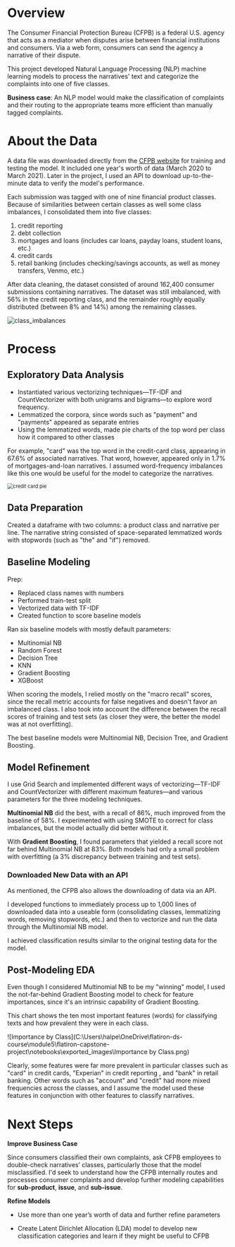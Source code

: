 # Overview
The Consumer Financial Protection Bureau (CFPB) is a federal U.S. agency that acts as a mediator when disputes arise between financial institutions and consumers. Via a web form, consumers can send the agency a narrative of their dispute.

This project developed Natural Language Processing (NLP) machine learning models to process the narratives' text and categorize the complaints into one of five classes.    

**Business case**: An NLP model would make the classification of complaints and their routing to the appropriate teams more efficient than manually tagged complaints.  

# About the Data

A data file was downloaded directly from the [CFPB website](https://www.consumerfinance.gov/data-research/consumer-complaints/
) for training and testing the model. It included one year's worth of data (March 2020 to March 2021). Later in the project, I used an API to download up-to-the-minute data to verify the model's performance. 

Each submission was tagged with one of nine financial product classes. Because of similarities between certain classes as well some class imbalances, I consolidated them into five classes:

1. credit reporting
2. debt collection
3. mortgages and loans (includes car loans, payday loans, student loans, etc.)
4. credit cards
5. retail banking (includes checking/savings accounts, as well as money transfers, Venmo, etc.)

After data cleaning, the dataset consisted of around 162,400 consumer submissions containing narratives. The dataset was still imbalanced, with 56% in the credit reporting class, and the remainder roughly equally distributed (between 8% and 14%) among the remaining classes.

![class_imbalances](C:\Users\halpe\OneDrive\flatiron-ds-course\module5\flatiron-capstone-project\notebooks\exported_images\class_imbalances.png) 

# Process

## Exploratory Data Analysis

- Instantiated various vectorizing techniques—TF-IDF and CountVectorizer with both unigrams and bigrams—to explore word frequency.
- Lemmatized the corpora, since words such as "payment" and "payments" appeared as separate entries
- Using the lemmatized words, made pie charts of the top word per class how it compared to other classes

For example, "card" was the top word in the credit-card class, appearing in 67.6% of associated narratives. That word, however, appeared only in 1.7% of mortgages-and-loan narratives. I assumed word-frequency imbalances like this one would be useful for the model to categorize the narratives. 

<img src="C:\Users\halpe\OneDrive\flatiron-ds-course\module5\flatiron-capstone-project\notebooks\exported_images\credit card pie.png" alt="credit card pie" style="zoom: 80%;" />

## Data Preparation

Created a dataframe with two columns: a product class and narrative per line. The narrative string consisted of space-separated lemmatized words with stopwords (such as "the" and "if") removed. 

## Baseline Modeling

Prep:

- Replaced class names with numbers
- Performed train-test split
- Vectorized data with TF-IDF
- Created function to score baseline models

Ran six baseline models with mostly default parameters:

- Multinomial NB 
- Random Forest
- Decision Tree
- KNN
- Gradient Boosting
- XGBoost 

When scoring the models, I relied mostly on the "macro recall" scores, since the recall metric accounts for false negatives and doesn't favor an imbalanced class. I also took into account the difference between the recall scores of training and test sets (as closer they were, the better the model was at not overfitting). 

The best baseline models were Multinomial NB, Decision Tree, and Gradient Boosting.

## Model Refinement

I use Grid Search and implemented different ways of vectorizing—TF-IDF and CountVectorizer with different maximum features—and various parameters for the three modeling techniques.

**Multinomial NB** did the best, with a recall of 86%, much improved from the baseline of 58%. I experimented with using SMOTE to correct for class imbalances, but the model actually did better without it.

With **Gradient Boosting**, I found parameters that yielded a recall score not far behind Multinomial NB at 83%. Both models had only a small problem with overfitting (a 3% discrepancy between training and test sets).   

### Downloaded New Data with an API

As mentioned, the CFPB also allows the downloading of data via an API. 

I developed functions to immediately process up to 1,000 lines of downloaded data into a useable form (consolidating classes, lemmatizing words, removing stopwords, etc.) and then to vectorize and run the data through the Multinomial NB model. 

I achieved classification results similar to the original testing data for the model.  

## Post-Modeling EDA

Even though I considered Multinomial NB to be my "winning" model, I used the not-far-behind Gradient Boosting model to check for feature importances, since it's an intrinsic capability of Gradient Boosting.

This chart shows the ten most important features (words) for classifying texts and how prevalent they were in each class.

![Importance by Class](C:\Users\halpe\OneDrive\flatiron-ds-course\module5\flatiron-capstone-project\notebooks\exported_images\Importance by Class.png)

Clearly, some features were far more prevalent in particular classes such as "card" in credit cards, "Experian" in credit reporting , and "bank" in retail banking. Other words such as "account" and "credit" had more mixed frequencies across the classes, and I assume the model used these features in conjunction with other features to classify narratives. 

# Next Steps

**Improve Business Case**

Since consumers classified their own complaints, ask CFPB employees to double-check narratives’ classes, particularly those that the model misclassified. I'd seek to understand how the CFPB internally routes and processes consumer complaints and develop further modeling capabilities for **sub-product**, **issue**, and **sub-issue**. 

**Refine Models**

- Use more than one year’s worth of data and further refine parameters

- Create Latent Dirichlet Allocation (LDA) model to develop new classification categories and learn if they might be useful to CFPB

